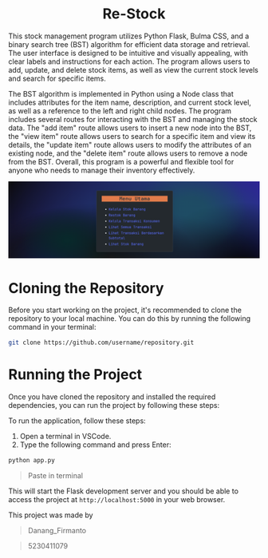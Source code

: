 <h1 style="text-align: center; font-size: 2em;">Re-Stock</h1>

This stock management program utilizes Python Flask, Bulma CSS, and a binary search tree (BST) algorithm for efficient data storage and retrieval. The user interface is designed to be intuitive and visually appealing, with clear labels and instructions for each action. The program allows users to add, update, and delete stock items, as well as view the current stock levels and search for specific items.

The BST algorithm is implemented in Python using a Node class that includes attributes for the item name, description, and current stock level, as well as a reference to the left and right child nodes. The program includes several routes for interacting with the BST and managing the stock data. The "add item" route allows users to insert a new node into the BST, the "view item" route allows users to search for a specific item and view its details, the "update item" route allows users to modify the attributes of an existing node, and the "delete item" route allows users to remove a node from the BST. Overall, this program is a powerful and flexible tool for anyone who needs to manage their inventory effectively.

![Alt text](/img/gambar1.png)

# Cloning the Repository

Before you start working on the project, it's recommended to clone the repository to your local machine. You can do this by running the following command in your terminal:

```bash
git clone https://github.com/username/repository.git
```
# Running the Project

Once you have cloned the repository and installed the required dependencies, you can run the project by following these steps:

To run the application, follow these steps:

1. Open a terminal in VSCode.
2. Type the following command and press Enter:
```bash
python app.py 
```
>Paste in terminal 

This will start the Flask development server and you should be able to access the project at `http://localhost:5000` in your web browser.

This project was made by 
>Danang_Firmanto

>5230411079


